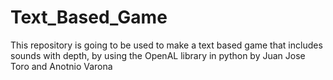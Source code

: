 # Text_Based_Game
This repository is going to be used to make a text based game that includes sounds with depth, by using the OpenAL library in python
by Juan Jose Toro and Anotnio Varona

